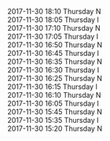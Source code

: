 2017-11-30 18:10 Thursday  N  
2017-11-30 18:05 Thursday  I  
2017-11-30 17:10 Thursday  N  
2017-11-30 17:05 Thursday  I  
2017-11-30 16:50 Thursday  N  
2017-11-30 16:45 Thursday  I  
2017-11-30 16:35 Thursday  N  
2017-11-30 16:30 Thursday  I  
2017-11-30 16:25 Thursday  N  
2017-11-30 16:15 Thursday  I  
2017-11-30 16:10 Thursday  N  
2017-11-30 16:05 Thursday  I  
2017-11-30 15:45 Thursday  N  
2017-11-30 15:35 Thursday  I  
2017-11-30 15:20 Thursday  N  
